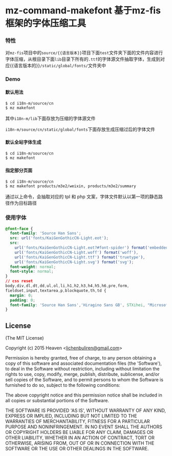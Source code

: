 
# mz-command-makefont 基于mz-fis框架的字体压缩工具

### 特性

对`mz-fis`项目中的`source/{{语言版本}}`项目下面`test`文件夹下面的文件内容进行字体压缩，从根目录下面`lib`目录下所有的`.ttf`的字体源文件抽取字体，生成到对应{{语言版本的}}`/static/global/fonts/`文件夹中

### Demo

#### 默认用法
``` bash
$ cd i18n-m/source/cn
$ mz makefont
```

其中`i18n-m/lib`下面存放为压缩的字体源文件

`i18n-m/source/cn/static/global/fonts`下面存放生成压缩过后的字体文件

#### 默认全站字体生成
``` bash
$ cd i18n-m/source/cn
$ mz makefont
```

#### 指定部分页面

``` bash
$ cd i18n-m/source/cn
$ mz makefont products/m3e2/weixin, products/m3e2/summary
```
通过以上命令，会抽取对应的 tpl 和 php 文案，字体文件默认以第一项的静态路径作为目标路径
### 使用字体

``` css
@font-face {
  font-family: 'Source Han Sans';
  src: url('fonts/KaiGenGothicCN-Light.eot');
  src:
    url('fonts/KaiGenGothicCN-Light.eot?#font-spider') format('embedded-opentype'),
    url('fonts/KaiGenGothicCN-Light.woff') format('woff'),
    url('fonts/KaiGenGothicCN-Light.ttf') format('truetype'),
    url('fonts/KaiGenGothicCN-Light.svg') format('svg');
  font-weight: normal;
  font-style: normal;
}
// css reset
body,div,dl,dt,dd,ul,ol,li,h1,h2,h3,h4,h5,h6,pre,form,
fieldset,input,textarea,p,blockquote,th,td {
  margin: 0;
  padding: 0;
  font-family: 'Source Han Sans','Hiragino Sans GB', STXihei, "Microsoft YaHei", SimSun, Heiti, sans-serif;
}
```

## License 

(The MIT License)

Copyright (c) 2015 Heaven &lt;lichenbuliren@gmail.com&gt;

Permission is hereby granted, free of charge, to any person obtaining
a copy of this software and associated documentation files (the
'Software'), to deal in the Software without restriction, including
without limitation the rights to use, copy, modify, merge, publish,
distribute, sublicense, and/or sell copies of the Software, and to
permit persons to whom the Software is furnished to do so, subject to
the following conditions:

The above copyright notice and this permission notice shall be
included in all copies or substantial portions of the Software.

THE SOFTWARE IS PROVIDED 'AS IS', WITHOUT WARRANTY OF ANY KIND,
EXPRESS OR IMPLIED, INCLUDING BUT NOT LIMITED TO THE WARRANTIES OF
MERCHANTABILITY, FITNESS FOR A PARTICULAR PURPOSE AND NONINFRINGEMENT.
IN NO EVENT SHALL THE AUTHORS OR COPYRIGHT HOLDERS BE LIABLE FOR ANY
CLAIM, DAMAGES OR OTHER LIABILITY, WHETHER IN AN ACTION OF CONTRACT,
TORT OR OTHERWISE, ARISING FROM, OUT OF OR IN CONNECTION WITH THE
SOFTWARE OR THE USE OR OTHER DEALINGS IN THE SOFTWARE.
